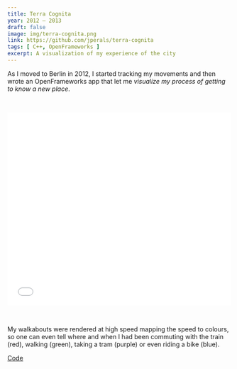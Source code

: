 ```yaml
---
title: Terra Cognita
year: 2012 — 2013
draft: false
image: img/terra-cognita.png
link: https://github.com/jperals/terra-cognita
tags: [ C++, OpenFrameworks ]
excerpt: A visualization of my experience of the city
---
```

As I moved to Berlin in 2012, I started tracking my movements and then wrote an OpenFrameworks app that let me <em>visualize my process of getting to know a new place</em>.

&nbsp;

<iframe src="//player.vimeo.com/video/79570556" height="435" width="100%" allowfullscreen="" frameborder="0"></iframe>

&nbsp;

My walkabouts were rendered at high speed mapping the speed to colours, so one can even tell where and when I had been commuting with the train (red), walking (green), taking a tram (purple) or even riding a bike (blue).

[Code](https://github.com/jperals/terra-cognita)